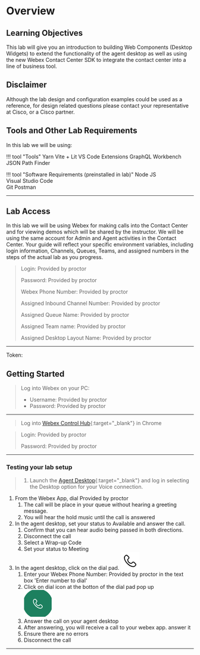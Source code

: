 <script type="module" src="https://webexcc-sa.github.io/LAB-3354/template_assets/js/index.js"></script>

# Overview

## Learning Objectives

This lab will give you an introduction to building Web Components (Desktop Widgets) to extend the functionality of the agent desktop as well as using the new Webex Contact Center SDK to integrate the contact center into a line of business tool.

## Disclaimer

Although the lab design and configuration examples could be used as a reference, for design related questions please contact your representative at Cisco, or a Cisco partner.

## Tools and Other Lab Requirements
In this lab we will be using:
<div class="grid" markdown>
!!! tool "Tools"
    Yarn  
    Vite + Lit  
    VS Code Extensions  
    GraphQL Workbench    
    JSON Path Finder  

!!! tool "Software Requirements (preinstalled in lab)"
    Node JS  
    Visual Studio Code  
    Git
    Postman
</div>

---

## Lab Access
In this lab we will be using Webex for making calls into the Contact Center and for viewing demos which will be shared by the instructor.  We will be using the same account for Admin and Agent activities in the Contact Center.  Your guide will reflect your specific environment variables, including login information, Channels, Queues, Teams, and assigned numbers in the steps of the actual lab as you progress.


> Login: <copy><w class="login">Provided by proctor</w></copy>
> 
> Password: <copy><w class="PW">Provided by proctor</w></copy>
>
> Webex Phone Number: <copy><w class="WxC">Provided by proctor</w></copy>
> 
> Assigned Inbound Channel Number: <copy><w class="dn">Provided by proctor</w></copy>
>
> Assigned Queue Name: <copy><w class="Queue">Provided by proctor</w></copy>
>
> Assigned Team name: <copy><w class="Team">Provided by proctor</w></copy>
>
> Assigned Desktop Layout Name: <copy><w class="layoutName">Provided by proctor</w></copy>

---

<lab-auth callbackUrl="https://webexcc-sa.github.io/LAB-3354/oauth/index.html"></lab-auth>

Token: <w class="token"></w>

## Getting Started

> Log into Webex on your PC:
>
> - Username: <copy><w class="login">Provided by proctor</w></copy>
> - Password: <copy><w class="PW">Provided by proctor</w></copy>
> 

---
> Log into [Webex Control Hub](https://admin.webex.com){:target="_blank"} in Chrome

> Login: <copy><w class="login">Provided by proctor</w></copy>
> 
> Password: <copy><w class="PW">Provided by proctor</w></copy>

---
### Testing your lab setup
> 1. Launch the [Agent Desktop](https://desktop.wxcc-us1.cisco.com/){:target="_blank"} and log in selecting the Desktop option for your Voice connection.
1. From the Webex App, dial <copy><w class="dn">Provided by proctor</w></copy>
      1. The call will be place in your queue without hearing a greeting message.
      2. You will hear the hold music until the call is answered
2. In the agent desktop, set your status to Available and answer the call.
      1. Confirm that you can hear audio being passed in both directions.
      2. Disconnect the call
      3. Select a Wrap-up Code
      4. Set your status to Meeting
3. In the agent desktop, click on the dial pad. ![](howToUse/assets/dialPad.png)
      1. Enter your Webex Phone Number: <copy><w class="WxC">Provided by proctor</w></copy> in the text box 'Enter number to dial'
      2. Click on dial icon at the botton of the dial pad pop up  
      ![](howToUse/assets/dialOut.png)
      3. Answer the call on your agent desktop  
      4. After answering, you will receive a call to your webex app. answer it 
      5. Ensure there are no errors  
      6. Disconnect the call  
---
